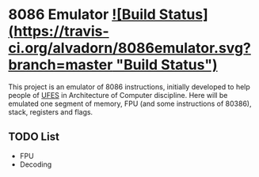 8086 Emulator
[![Build Status] (https://travis-ci.org/alvadorn/8086emulator.svg?branch=master "Build Status")](https://travis-ci.org/alvadorn/8086emulator)
================
This project is an emulator of 8086 instructions, initially developed to help people of [UFES](www.ufes.br) in Architecture of Computer discipline.
Here will be emulated one segment of memory, FPU (and some instructions of 80386), stack, registers and flags.


TODO List
------
* FPU
* Decoding

